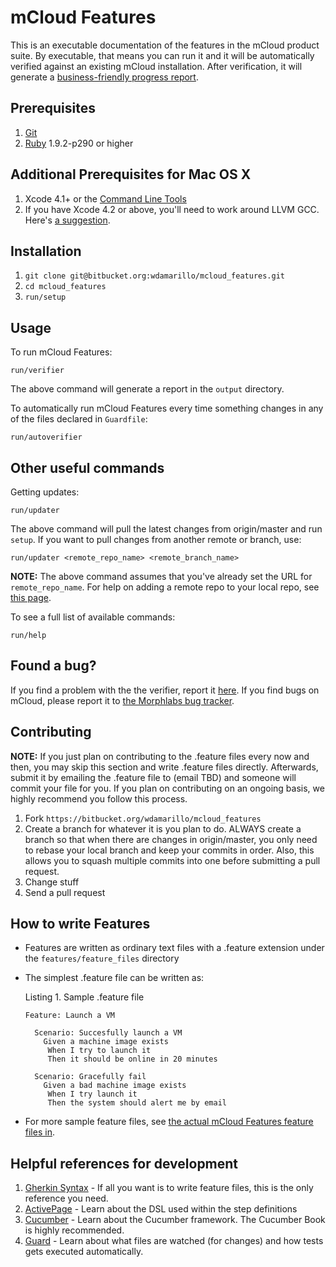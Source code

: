 mCloud Features
===============
This is an executable documentation of the features in the mCloud product suite. By executable, that means you can run it and it will be automatically verified against an existing mCloud installation. After verification, it will generate a [business-friendly progress report](http://dl.dropbox.com/u/1355795/misc/progress_report.png).

Prerequisites
-------------
1. [Git](http://git-scm.com)
2. [Ruby](ruby-lang.org/) 1.9.2-p290 or higher

Additional Prerequisites for Mac OS X
-------------------------------------
1. Xcode 4.1+ or the [Command Line Tools](https://developer.apple.com/downloads/index.action)
2. If you have Xcode 4.2 or above, you'll need to work around LLVM GCC. Here's [a suggestion](http://www.relaxdiego.com/2012/02/using-gcc-when-xcode-43-is-installed.html).

Installation
------------
1. `git clone git@bitbucket.org:wdamarillo/mcloud_features.git`
2. `cd mcloud_features`
3. `run/setup`

Usage
-----

To run mCloud Features:

    run/verifier

The above command will generate a report in the `output` directory.

To automatically run mCloud Features every time something changes in any of the files declared in `Guardfile`:

    run/autoverifier

Other useful commands
---------------------

Getting updates:

    run/updater

The above command will pull the latest changes from origin/master and run `setup`. If you want to pull changes from another remote or branch, use:

    run/updater <remote_repo_name> <remote_branch_name>

__NOTE:__ The above command assumes that you've already set the URL for `remote_repo_name`. For help on adding a remote repo to your local repo, see [this page](http://progit.org/book/ch2-5.html).

To see a full list of available commands:

    run/help


Found a bug?
------------
If you find a problem with the the verifier, report it [here](https://bitbucket.org/wdamarillo/mcloud_features/issues/new). If you find bugs on mCloud, please report it to [the Morphlabs bug tracker](https://issues.morphlabs.com).

Contributing
------------
__NOTE:__ If you just plan on contributing to the .feature files every now and then, you may skip this section and write .feature files directly. Afterwards, submit it by emailing the .feature file to (email TBD) and someone will commit your file for you. If you plan on contributing on an ongoing basis, we highly recommend you follow this process.

1. Fork `https://bitbucket.org/wdamarillo/mcloud_features`
2. Create a branch for whatever it is you plan to do. ALWAYS create a branch so that when there are changes in origin/master, you only need to rebase your local branch and keep your commits in order. Also, this allows you to squash multiple commits into one before submitting a pull request.
3. Change stuff
4. Send a pull request

How to write Features
---------------------
* Features are written as ordinary text files with a .feature extension under the `features/feature_files` directory
* The simplest .feature file can be written as:

  Listing 1. Sample .feature file

      Feature: Launch a VM

        Scenario: Succesfully launch a VM
          Given a machine image exists
           When I try to launch it
           Then it should be online in 20 minutes

        Scenario: Gracefully fail
          Given a bad machine image exists
           When I try launch it
           Then the system should alert me by email

* For more sample feature files, see [the actual mCloud Features feature files in](https://bitbucket.org/wdamarillo/mcloud_features/src/375ec13be815/features/feature_files/).

Helpful references for development
----------------------------------
1. [Gherkin Syntax](https://github.com/cucumber/cucumber/wiki/Gherkin) - If all you want is to write feature files, this is the only reference you need.
2. [ActivePage](https://github.com/activepage/activepage/blob/master/lib/activepage/page.rb) - Learn about the DSL used within the step definitions
3. [Cucumber](http://cukes.info) - Learn about the Cucumber framework. The Cucumber Book is highly recommended.
6. [Guard](https://github.com/guard/guard) - Learn about what files are watched (for changes) and how tests gets executed automatically.
